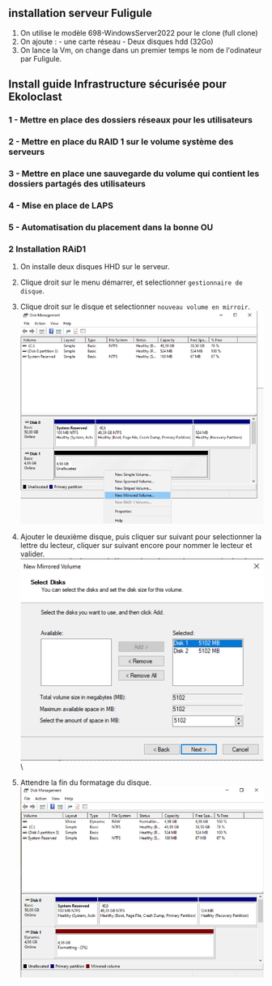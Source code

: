 
## installation serveur Fuligule

1. On utilise le modèle 698-WindowsServer2022 pour le clone (full clone)
2. On ajoute : - une carte réseau
               - Deux disques hdd (32Go)
3. On lance la Vm, on change dans un premier temps le nom de l'odinateur par Fuligule.


## Install guide Infrastructure sécurisée pour Ekoloclast

### 1 - Mettre en place des dossiers réseaux pour les utilisateurs

### 2 - Mettre en place du RAID 1 sur le volume système des serveurs

### 3 - Mettre en place une sauvegarde du volume qui contient les dossiers partagés des utilisateurs

### 4 - Mise en place de LAPS

### 5 - Automatisation du placement dans la bonne OU

### 2 Installation RAiD1

1. On installe deux disques HHD sur le serveur.
2. Clique droit sur le menu démarrer, et selectionner `gestionnaire de disque`.
3. Clique droit sur le disque et selectionner `nouveau volume en mirroir`.\
![](/Ressources/S05_raid1.1.png)
4. Ajouter le deuxième disque, puis cliquer sur suivant pour selectionner la lettre du lecteur, cliquer sur suivant encore pour nommer le lecteur et valider.\
![](/Ressources/S05_raid1.2.png)\

5. Attendre la fin du formatage du disque.\
![](/Ressources/S05_raid1.3.png)
